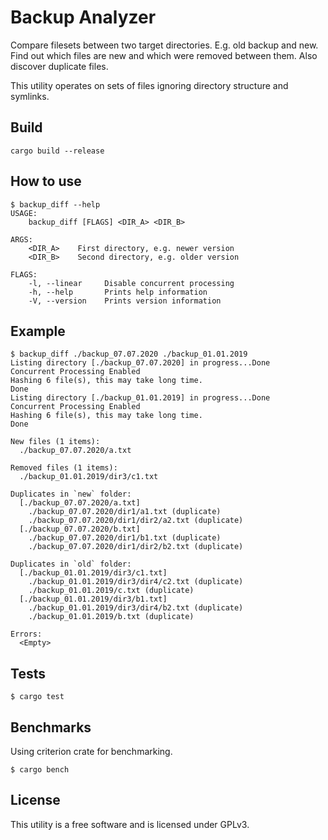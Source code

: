 # Backup Analyzer
Compare filesets between two target directories. E.g. old backup and new. Find out which files are new and which were removed between them. Also discover duplicate files. 

This utility operates on sets of files ignoring directory structure and symlinks.

## Build
```shell
cargo build --release
```

## How to use
```shell
$ backup_diff --help
USAGE:
    backup_diff [FLAGS] <DIR_A> <DIR_B>

ARGS:
    <DIR_A>    First directory, e.g. newer version
    <DIR_B>    Second directory, e.g. older version

FLAGS:
    -l, --linear     Disable concurrent processing
    -h, --help       Prints help information
    -V, --version    Prints version information
```

## Example
```shell
$ backup_diff ./backup_07.07.2020 ./backup_01.01.2019
Listing directory [./backup_07.07.2020] in progress...Done
Concurrent Processing Enabled
Hashing 6 file(s), this may take long time.
Done
Listing directory [./backup_01.01.2019] in progress...Done
Concurrent Processing Enabled
Hashing 6 file(s), this may take long time.
Done

New files (1 items):
  ./backup_07.07.2020/a.txt

Removed files (1 items):
  ./backup_01.01.2019/dir3/c1.txt

Duplicates in `new` folder:
  [./backup_07.07.2020/a.txt]
    ./backup_07.07.2020/dir1/a1.txt (duplicate)
    ./backup_07.07.2020/dir1/dir2/a2.txt (duplicate)
  [./backup_07.07.2020/b.txt]
    ./backup_07.07.2020/dir1/b1.txt (duplicate)
    ./backup_07.07.2020/dir1/dir2/b2.txt (duplicate)

Duplicates in `old` folder:
  [./backup_01.01.2019/dir3/c1.txt]
    ./backup_01.01.2019/dir3/dir4/c2.txt (duplicate)
    ./backup_01.01.2019/c.txt (duplicate)
  [./backup_01.01.2019/dir3/b1.txt]
    ./backup_01.01.2019/dir3/dir4/b2.txt (duplicate)
    ./backup_01.01.2019/b.txt (duplicate)

Errors:
  <Empty>
```

## Tests
```shell
$ cargo test
```

## Benchmarks
Using criterion crate for benchmarking.
```shell
$ cargo bench
```

## License
This utility is a free software and is licensed under GPLv3.